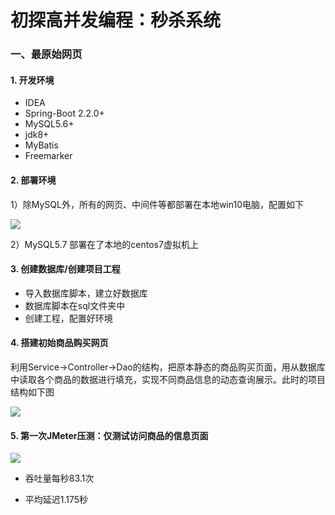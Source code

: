 # 初探高并发编程：秒杀系统



### 一、最原始网页

#### 1. 开发环境

- IDEA
- Spring-Boot 2.2.0+
- MySQL5.6+
- jdk8+
- MyBatis
- Freemarker



#### 2. 部署环境

1）除MySQL外，所有的网页、中间件等都部署在本地win10电脑，配置如下

![](http://qiniu.trajectories.cn/seckill_3.PNG)

2）MySQL5.7 部署在了本地的centos7虚拟机上



#### 3. 创建数据库/创建项目工程

- 导入数据库脚本，建立好数据库
- 数据库脚本在sql文件夹中
- 创建工程，配置好环境



#### 4. 搭建初始商品购买网页

利用Service->Controller->Dao的结构，把原本静态的商品购买页面，用从数据库中读取各个商品的数据进行填充，实现不同商品信息的动态查询展示。此时的项目结构如下图

![](http://qiniu.trajectories.cn/seckill_1.PNG)



#### 5. 第一次JMeter压测：仅测试访问商品的信息页面

![](http://qiniu.trajectories.cn/seckill_2.PNG)

- 吞吐量每秒83.1次

- 平均延迟1.175秒